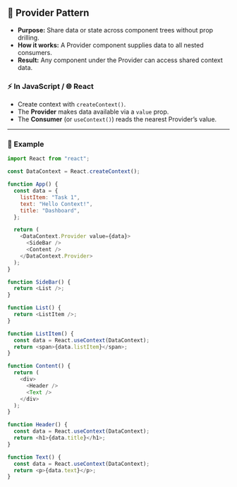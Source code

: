 ## 🎁 Provider Pattern

- **Purpose:** Share data or state across component trees without prop drilling.
- **How it works:** A Provider component supplies data to all nested consumers.
- **Result:** Any component under the Provider can access shared context data.

### ⚡ In JavaScript / 🌐 React

- Create context with `createContext()`.
- The **Provider** makes data available via a `value` prop.
- The **Consumer** (or `useContext()`) reads the nearest Provider’s value.

---

### 🧩 Example

```js
import React from "react";

const DataContext = React.createContext();

function App() {
  const data = {
    listItem: "Task 1",
    text: "Hello Context!",
    title: "Dashboard",
  };

  return (
    <DataContext.Provider value={data}>
      <SideBar />
      <Content />
    </DataContext.Provider>
  );
}

function SideBar() {
  return <List />;
}

function List() {
  return <ListItem />;
}

function ListItem() {
  const data = React.useContext(DataContext);
  return <span>{data.listItem}</span>;
}

function Content() {
  return (
    <div>
      <Header />
      <Text />
    </div>
  );
}

function Header() {
  const data = React.useContext(DataContext);
  return <h1>{data.title}</h1>;
}

function Text() {
  const data = React.useContext(DataContext);
  return <p>{data.text}</p>;
}
```
